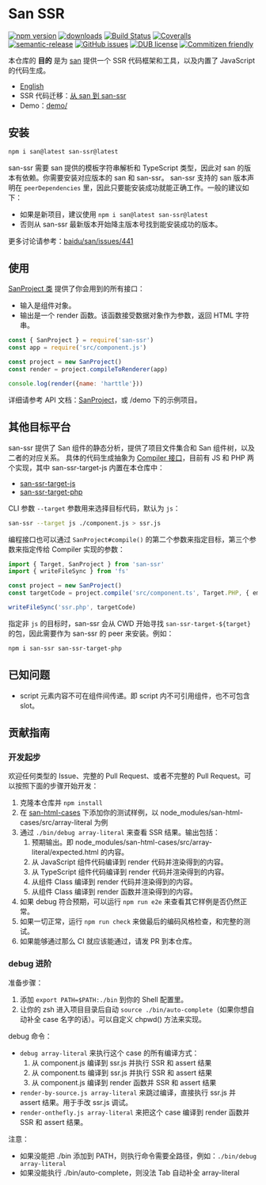 # San SSR
[![npm version](https://img.shields.io/npm/v/san-ssr.svg)](https://www.npmjs.org/package/san-ssr)
[![downloads](https://img.shields.io/npm/dm/san-ssr.svg)](https://www.npmjs.org/package/san-ssr)
[![Build Status](https://github.com/baidu/san-ssr/actions/workflows/check.yml/badge.svg)](https://github.com/baidu/san-ssr/actions?query=workflow:Check)
[![Coveralls](https://img.shields.io/coveralls/baidu/san-ssr.svg)](https://coveralls.io/github/baidu/san-ssr?branch=master)
[![semantic-release](https://img.shields.io/badge/%20%20%F0%9F%93%A6%F0%9F%9A%80-semantic--release-e10079.svg)](https://github.com/baidu/san-ssr)
[![GitHub issues](https://img.shields.io/github/issues-closed/baidu/san-ssr.svg)](https://github.com/baidu/san-ssr/issues)
[![DUB license](https://img.shields.io/dub/l/vibe-d.svg)](https://github.com/baidu/san-ssr/blob/master/LICENSE)
[![Commitizen friendly](https://img.shields.io/badge/commitizen-friendly-brightgreen.svg)](https://github.com/angular/angular.js/blob/master/DEVELOPERS.md#commits)

本仓库的 **目的** 是为 [san][san]  提供一个 SSR 代码框架和工具，以及内置了 JavaScript 的代码生成。

* [English](https://github.com/baidu/san-ssr/blob/master/README.en.md)
* SSR 代码迁移：[从 san 到 san-ssr](https://github.com/baidu/san-ssr/wiki/%E4%BB%8E-san-%E8%BF%81%E7%A7%BB%E5%88%B0-san-ssr)
* Demo：[demo/](https://github.com/baidu/san-ssr/tree/master/demo)

## 安装

```bash
npm i san@latest san-ssr@latest
```

san-ssr 需要 san 提供的模板字符串解析和 TypeScript 类型，因此对 san 的版本有依赖。你需要安装对应版本的 san 和 san-ssr。
san-ssr 支持的 san 版本声明在 `peerDependencies` 里，因此只要能安装成功就能正确工作。一般的建议如下：

* 如果是新项目，建议使用 `npm i san@latest san-ssr@latest`
* 否则从 san-ssr 最新版本开始降主版本号找到能安装成功的版本。

更多讨论请参考：[baidu/san/issues/441](https://github.com/baidu/san/issues/441#issuecomment-550260372)

## 使用

[SanProject 类][sanproject] 提供了你会用到的所有接口：

* 输入是组件对象。
* 输出是一个 render 函数。该函数接受数据对象作为参数，返回 HTML 字符串。

```javascript
const { SanProject } = require('san-ssr')
const app = require('src/component.js')

const project = new SanProject()
const render = project.compileToRenderer(app)

console.log(render({name: 'harttle'}))
```

详细请参考 API 文档：[SanProject][sanproject]，或 /demo 下的示例项目。

## 其他目标平台

san-ssr 提供了 San 组件的静态分析，提供了项目文件集合和 San 组件树，以及二者的对应关系。
具体的代码生成抽象为 [Compiler 接口][compiler]，目前有 JS 和 PHP 两个实现，其中 san-ssr-target-js 内置在本仓库中：

* [san-ssr-target-js](https://github.com/baidu/san-ssr/tree/master/src/target-js)
* [san-ssr-target-php](https://github.com/searchfe/san-ssr-target-php)

CLI 参数 `--target` 参数用来选择目标代码，默认为 `js`：

```bash
san-ssr --target js ./component.js > ssr.js
```

编程接口也可以通过 `SanProject#compile()` 的第二个参数来指定目标，第三个参数来指定传给 Compiler 实现的参数：

```typescript
import { Target, SanProject } from 'san-ssr'
import { writeFileSync } from 'fs'

const project = new SanProject()
const targetCode = project.compile('src/component.ts', Target.PHP, { emitHeader: true })

writeFileSync('ssr.php', targetCode)
```

指定非 `js` 的目标时，san-ssr 会从 CWD 开始寻找 `san-ssr-target-${target}` 的包，因此需要作为 san-ssr 的 peer 来安装。例如：

```bash
npm i san-ssr san-ssr-target-php
```

## 已知问题

- script 元素内容不可在组件间传递。即 script 内不可引用组件，也不可包含 slot。

## 贡献指南

### 开发起步

欢迎任何类型的 Issue、完整的 Pull Request、或者不完整的 Pull Request。可以按照下面的步骤开始开发：

1. 克隆本仓库并 `npm install`
2. 在 [san-html-cases][san-html-cases] 下添加你的测试样例，以 node_modules/san-html-cases/src/array-literal 为例
3. 通过 `./bin/debug array-literal` 来查看 SSR 结果。输出包括：
    1. 预期输出。即 node_modules/san-html-cases/src/array-literal/expected.html 的内容。
    2. 从 JavaScript 组件代码编译到 render 代码并渲染得到的内容。
    3. 从 TypeScript 组件代码编译到 render 代码并渲染得到的内容。
    4. 从组件 Class 编译到 render 代码并渲染得到的内容。
    5. 从组件 Class 编译到 render 函数并渲染得到的内容。
4. 如果 debug 符合预期，可以运行 `npm run e2e` 来查看其它样例是否仍然正常。
5. 如果一切正常，运行 `npm run check` 来做最后的编码风格检查，和完整的测试。
6. 如果能够通过那么 CI 就应该能通过，请发 PR 到本仓库。

### debug 进阶

准备步骤：

1. 添加 `export PATH=$PATH:./bin` 到你的 Shell 配置里。
2. 让你的 zsh 进入项目目录后自动 `source ./bin/auto-complete`（如果你想自动补全 case 名字的话）。可以自定义 chpwd() 方法来实现。

debug 命令：

- `debug array-literal` 来执行这个 case 的所有编译方式：
    1. 从 component.js 编译到 ssr.js 并执行 SSR 和 assert 结果
    2. 从 component.ts 编译到 ssr.js 并执行 SSR 和 assert 结果
    3. 从 component.js 编译到 render 函数并 SSR 和 assert 结果
- `render-by-source.js array-literal` 来跳过编译，直接执行 ssr.js 并 assert 结果。用于手改 ssr.js 调试。
- `render-onthefly.js array-literal` 来把这个 case 编译到 render 函数并 SSR 和 assert 结果。

注意：

- 如果没能把 ./bin 添加到 PATH，则执行命令需要全路径，例如：`./bin/debug array-literal`
- 如果没能执行 ./bin/auto-complete，则没法 Tab 自动补全 array-literal

[san]: https://github.com/baidu/san
[sanproject]: https://baidu.github.io/san-ssr/classes/_src_models_san_project_.sanproject.html
[target-compile]: https://baidu.github.io/san-ssr/interfaces/_models_compiler_.compiler.html#compile
[compiler]: https://github.com/baidu/san-ssr/blob/809fc8eb710253f6e5aa3bd1afc0b7f615ef572e/src/models/compiler.ts#L3
[san-html-cases]: https://github.com/ecomfe/san-html-cases